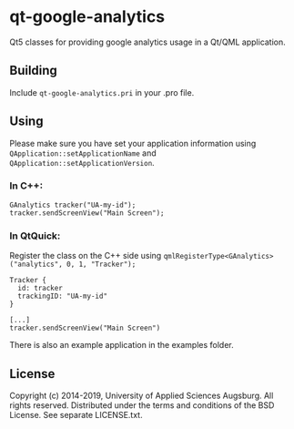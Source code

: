 qt-google-analytics
================

Qt5 classes for providing google analytics usage in a Qt/QML application.

## Building
Include ```qt-google-analytics.pri``` in your .pro file.

## Using
Please make sure you have set your application information using ```QApplication::setApplicationName``` and ```QApplication::setApplicationVersion```.

### In C++:
```
GAnalytics tracker("UA-my-id");
tracker.sendScreenView("Main Screen");
```

### In QtQuick:
Register the class on the C++ side using ```qmlRegisterType<GAnalytics>("analytics", 0, 1, "Tracker");```
```
Tracker {
  id: tracker
  trackingID: "UA-my-id"
}

[...]
tracker.sendScreenView("Main Screen")
```

There is also an example application in the examples folder.

## License
Copyright (c) 2014-2019, University of Applied Sciences Augsburg.
All rights reserved. Distributed under the terms and conditions of the BSD License. See separate LICENSE.txt.
